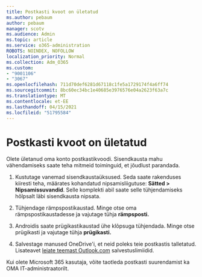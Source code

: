 ```yaml
---
title: Postkasti kvoot on ületatud
ms.author: pebaum
author: pebaum
manager: scotv
ms.audience: Admin
ms.topic: article
ms.service: o365-administration
ROBOTS: NOINDEX, NOFOLLOW
localization_priority: Normal
ms.collection: Adm_O365
ms.custom:
- "9001106"
- "3067"
ms.openlocfilehash: 711d70def6281d67118c1fe5a1729174f4a6ff74
ms.sourcegitcommit: 8bc60ec34bc1e40685e3976576e04a2623f63a7c
ms.translationtype: MT
ms.contentlocale: et-EE
ms.lasthandoff: 04/15/2021
ms.locfileid: "51795584"
---
```

# <a name="mailbox-quota-exceeded"></a>Postkasti kvoot on ületatud

Olete ületanud oma konto postkastikvoodi. Sisendkausta mahu vähendamiseks saate teha mitmeid toiminguid, et jõudlust parandada.

1. Kustutage vanemad sisendkaustaüksused. Seda saate rakenduses kiiresti teha, määrates kohandatud nipsamisliigutuse: **Sätted > Nipsamissuvandid**. Selle komplekti abil saate selle tühjendamiseks hõlpsalt läbi sisendkausta nipsata.

2. Tühjendage rämpspostikaustad. Minge otse oma rämpspostikaustadesse ja vajutage tühja **rämpsposti.**

3. Androidis saate prügikastikaustad ühe klõpsuga tühjendada. Minge otse prügikasti ja vajutage tühja **prügikasti.** 

4. Salvestage manused OneDrive'i, et neid poleks teie postkastis talletatud. Lisateavet [leiate teemast Outlook.com](https://support.office.com/article/storage-limits-in-outlook-com-7ac99134-69e5-4619-ac0b-2d313bba5e9e) salvestuslimiidid. 

Kui olete Microsoft 365 kasutaja, võite taotleda postkasti suurendamist ka OMA IT-administraatorilt.